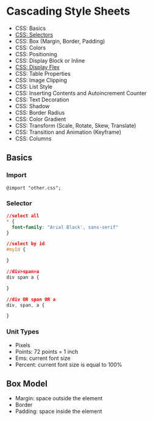 # Cascading Style Sheets

- CSS: Basics
- [CSS: Selectors](CSS/Selectors.md)
- CSS: Box (Margin, Border, Padding)
- CSS: Colors
- CSS: Positioning
- CSS: Display Block or Inline
- [CSS: Display Flex](CSS/DisplayFlex.md)
- CSS: Table Properties
- CSS: Image Clipping
- CSS: List Style
- CSS: Inserting Contents and Autoincrement Counter
- CSS: Text Decoration
- CSS: Shadow
- CSS: Border Radius
- CSS: Color Gradient
- CSS: Transform (Scale, Rotate, Skew, Translate)
- CSS: Transition and Animation (Keyframe)
- CSS: Columns

## Basics
### Import
```
@import "other.css";
```
### Selector
```css
//select all
* {
  font-family: "Arial Black', sans-serif"
}

//select by id
#myId {

}

//div>span>a
div span a {

}

//div OR span OR a
div, span, a {

}
```
### Unit Types
- Pixels
- Points: 72 points = 1 inch
- Ems: current font size
- Percent: current font size is equal to 100%

## Box Model
- Margin: space outside the element
- Border
- Padding: space inside the element
